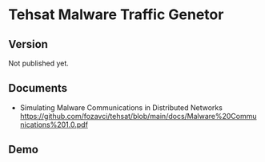 # Tehsat Malware Traffic Genetor

## Version
Not published yet.

## Documents
* Simulating Malware Communications in Distributed Networks<br>https://github.com/fozavci/tehsat/blob/main/docs/Malware%20Communications%201.0.pdf

## Demo

